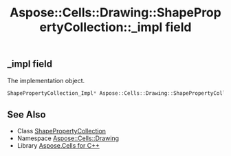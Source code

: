 ﻿---
title: Aspose::Cells::Drawing::ShapePropertyCollection::_impl field
linktitle: _impl
second_title: Aspose.Cells for C++ API Reference
description: 'Aspose::Cells::Drawing::ShapePropertyCollection::_impl field. The implementation object in C++.'
type: docs
weight: 1700
url: /cpp/aspose.cells.drawing/shapepropertycollection/_impl/
---
## _impl field


The implementation object.

```cpp
ShapePropertyCollection_Impl* Aspose::Cells::Drawing::ShapePropertyCollection::_impl
```

## See Also

* Class [ShapePropertyCollection](../)
* Namespace [Aspose::Cells::Drawing](../../)
* Library [Aspose.Cells for C++](../../../)
